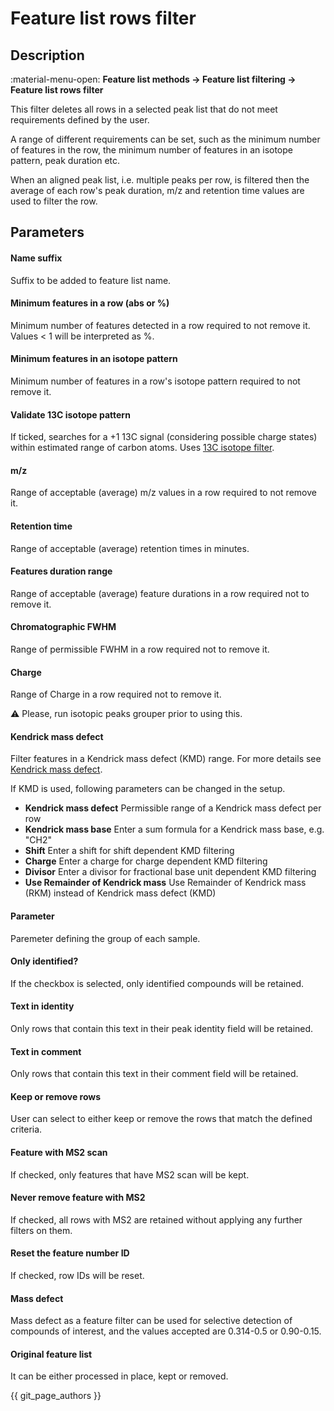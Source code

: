 # **Feature list rows filter**

## **Description**

:material-menu-open: **Feature list methods → Feature list filtering → Feature list rows filter**

This filter deletes all rows in a selected peak list that do not meet requirements defined by the user.

A range of different requirements can be set, such as the minimum number of features in the row, the minimum number of features in an isotope pattern, peak duration etc.

When an aligned peak list, i.e. multiple peaks per row, is filtered then the average of each row's peak duration, m/z and retention time values are used to filter the row.

## **Parameters**

#### **Name suffix**

Suffix to be added to feature list name.

#### **Minimum features in a row (abs or %)**

Minimum number of features detected in a row required to not remove it. Values < 1 will be interpreted as %.

#### **Minimum features in an isotope pattern**

Minimum number of features in a row's isotope pattern required to not remove it.

#### **Validate 13C isotope pattern**

If ticked, searches for a +1 13C signal (considering possible charge states) within estimated range of carbon atoms. Uses [13C isotope filter](../filter_isotope_filter/isotope_filter.md).

#### **m/z**

Range of acceptable (average) m/z values in a row required to not remove it.

#### **Retention time**

Range of acceptable (average) retention times in minutes.

#### **Features duration range**

Range of acceptable (average) feature durations in a row required not to remove it.

#### **Chromatographic FWHM**

Range of permissible FWHM in a row required not to remove it.

#### **Charge**

Range of Charge in a row required not to remove it.

:warning: Please, run isotopic peaks grouper prior to using this.

#### **Kendrick mass defect**

Filter features in a Kendrick mass defect (KMD) range. For more details see [Kendrick mass defect](../../data_visualization/processed_additional/processed_additional.md#kendrick-mass-plot).

If KMD is used, following parameters can be changed in the setup.

- **Kendrick mass defect**
  Permissible range of a Kendrick mass defect per row
- **Kendrick mass base**
  Enter a sum formula for a Kendrick mass base, e.g. "CH2"
- **Shift**
  Enter a shift for shift dependent KMD filtering
- **Charge**
  Enter a charge for charge dependent KMD filtering
- **Divisor**
  Enter a divisor for fractional base unit dependent KMD filtering
- **Use Remainder of Kendrick mass**
  Use Remainder of Kendrick mass (RKM) instead of Kendrick mass defect (KMD)

#### **Parameter**

Paremeter defining the group of each sample.

#### **Only identified?**

If the checkbox is selected, only identified compounds will be retained.

#### **Text in identity**

Only rows that contain this text in their peak identity field will be retained.

#### **Text in comment**

Only rows that contain this text in their comment field will be retained.

#### **Keep or remove rows**

User can select to either keep or remove the rows that match the defined criteria.

#### **Feature with MS2 scan**

If checked, only features that have MS2 scan will be kept.

#### **Never remove feature with MS2**

If checked, all rows with MS2 are retained without applying any further filters on them.

#### **Reset the feature number ID**

If checked, row IDs will be reset.

#### **Mass defect**

Mass defect as a feature filter can be used for selective detection of compounds of interest, and the values accepted are 0.314-0.5 or 0.90-0.15.

#### **Original feature list**

It can be either processed in place, kept or removed.

{{ git_page_authors }}
